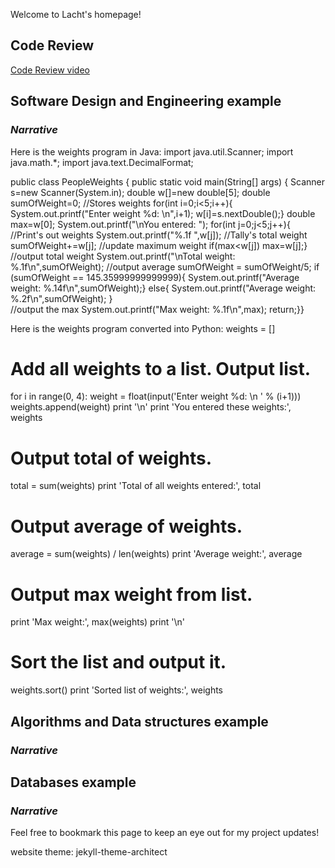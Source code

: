 Welcome to Lacht's homepage!



## Code Review 

[Code Review video](https://youtu.be/CKUP-A3HhMI)

## Software Design and Engineering example
### *Narrative*

Here is the weights program in Java:
import java.util.Scanner;
import java.math.*;
import java.text.DecimalFormat;

public class PeopleWeights {
   public static void main(String[] args) {
       Scanner s=new Scanner(System.in);
         double w[]=new double[5];
         double sumOfWeight=0;
         //Stores weights
         for(int i=0;i<5;i++){
            System.out.printf("Enter weight %d: \n",i+1);
            w[i]=s.nextDouble();}
            double max=w[0];
            System.out.printf("\nYou entered: ");
               for(int j=0;j<5;j++){
               //Print's out weights
                  System.out.printf("%.1f ",w[j]);
               //Tally's total weight
                  sumOfWeight+=w[j];
               //update maximum weight
            if(max<w[j])
               max=w[j];}
         //output total weight
         System.out.printf("\nTotal weight: %.1f\n",sumOfWeight);
         //output average
         sumOfWeight = sumOfWeight/5;
         if (sumOfWeight == 145.35999999999999){
					System.out.printf("Average weight: %.14f\n",sumOfWeight);}
				else{
					System.out.printf("Average weight: %.2f\n",sumOfWeight); }                      
         //output the max 
         System.out.printf("Max weight: %.1f\n",max);
      return;}}


Here is the weights program converted into Python:
weights = []
# Add all weights to a list. Output list.
for i in range(0, 4):
    weight = float(input('Enter weight %d: \n ' % (i+1)))
    weights.append(weight)
print '\n'
print 'You entered these weights:', weights
# Output total of weights.
total = sum(weights)
print 'Total of all weights entered:', total
# Output average of weights.
average = sum(weights) / len(weights)
print 'Average weight:', average
# Output max weight from list.
print 'Max weight:', max(weights)
print '\n'
# Sort the list and output it.
weights.sort()
print 'Sorted list of weights:', weights



## Algorithms and Data structures example
### *Narrative*

## Databases example
### *Narrative*


Feel free to bookmark this page to keep an eye out for my project updates!

website theme: jekyll-theme-architect 

